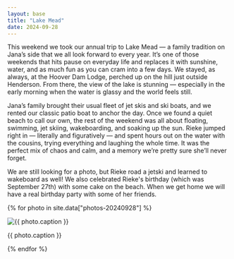 ```yaml
---
layout: base
title: "Lake Mead"
date: 2024-09-28
---
```


This weekend we took our annual trip to Lake Mead — a family tradition on Jana’s side that we all look forward to every year. It’s one of those weekends that hits pause on everyday life and replaces it with sunshine, water, and as much fun as you can cram into a few days. We stayed, as always, at the Hoover Dam Lodge, perched up on the hill just outside Henderson. From there, the view of the lake is stunning — especially in the early morning when the water is glassy and the world feels still.

Jana’s family brought their usual fleet of jet skis and ski boats, and we rented our classic patio boat to anchor the day. Once we found a quiet beach to call our own, the rest of the weekend was all about floating, swimming, jet skiing, wakeboarding, and soaking up the sun. Rieke jumped right in — literally and figuratively — and spent hours out on the water with the cousins, trying everything and laughing the whole time. It was the perfect mix of chaos and calm, and a memory we’re pretty sure she’ll never forget.

We are still looking for a photo, but Rieke road a jetski and learned to wakeboard as well!  We also celebrated Rieke's birthday (which was September 27th) with some cake on the beach.  When we get home we will have a real birthday party with some of her friends.

{% for photo in site.data["photos-20240928"] %}
  <div>
    <img src="{{ site.baseurl }}/photos/{{ photo.file }}" alt="{{ photo.caption }}">
    <p>{{ photo.caption }}</p>
  </div>
{% endfor %}